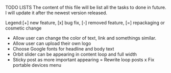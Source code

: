 TODO LISTS
The content of this file will be list all the tasks to done in future. I will update it after the newest version released.

Legend:[+] new feature, [x] bug fix, [-] removed feature, [=] repackaging or cosmetic change 

+ Allow user can change the color of text, link and somethings similar.
+ Allow user can upload their own logo
+ Choose Google fonts for headline and body text
+ Orbit slider can be appearing in content loop and full width
+ Sticky post as more important appearing
= Rewrite loop posts
x Fix portable devices menu

